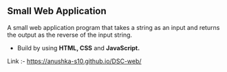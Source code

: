 ## Small Web Application 
A small web application program that takes a string as an input and returns the output as the reverse of the input string.

- Build by using __HTML, CSS__ and __JavaScript.__

Link :- https://anushka-s10.github.io/DSC-web/
